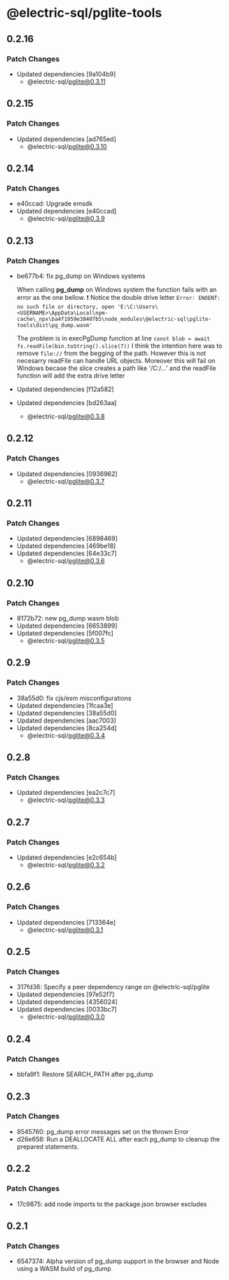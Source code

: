 # @electric-sql/pglite-tools

## 0.2.16

### Patch Changes

- Updated dependencies [9a104b9]
  - @electric-sql/pglite@0.3.11

## 0.2.15

### Patch Changes

- Updated dependencies [ad765ed]
  - @electric-sql/pglite@0.3.10

## 0.2.14

### Patch Changes

- e40ccad: Upgrade emsdk
- Updated dependencies [e40ccad]
  - @electric-sql/pglite@0.3.9

## 0.2.13

### Patch Changes

- be677b4: fix pg_dump on Windows systems

  When calling **pg_dump** on Windows system the function fails with an error as the one bellow.
  ❗ Notice the double drive letter
  `Error: ENOENT: no such file or directory, open 'E:\C:\Users\<USERNAME>\AppData\Local\npm-cache\_npx\ba4f1959e38407b5\node_modules\@electric-sql\pglite-tools\dist\pg_dump.wasm'`

  The problem is in execPgDump function at line
  `const blob = await fs.readFile(bin.toString().slice(7))`
  I think the intention here was to remove `file://` from the begging of the path. However this is not necesarry readFile can handle URL objects.
  Moreover this will fail on Windows becase the slice creates a path like '/C:/<USERNAME>...' and the readFile function will add the extra drive letter

- Updated dependencies [f12a582]
- Updated dependencies [bd263aa]
  - @electric-sql/pglite@0.3.8

## 0.2.12

### Patch Changes

- Updated dependencies [0936962]
  - @electric-sql/pglite@0.3.7

## 0.2.11

### Patch Changes

- Updated dependencies [6898469]
- Updated dependencies [469be18]
- Updated dependencies [64e33c7]
  - @electric-sql/pglite@0.3.6

## 0.2.10

### Patch Changes

- 8172b72: new pg_dump wasm blob
- Updated dependencies [6653899]
- Updated dependencies [5f007fc]
  - @electric-sql/pglite@0.3.5

## 0.2.9

### Patch Changes

- 38a55d0: fix cjs/esm misconfigurations
- Updated dependencies [1fcaa3e]
- Updated dependencies [38a55d0]
- Updated dependencies [aac7003]
- Updated dependencies [8ca254d]
  - @electric-sql/pglite@0.3.4

## 0.2.8

### Patch Changes

- Updated dependencies [ea2c7c7]
  - @electric-sql/pglite@0.3.3

## 0.2.7

### Patch Changes

- Updated dependencies [e2c654b]
  - @electric-sql/pglite@0.3.2

## 0.2.6

### Patch Changes

- Updated dependencies [713364e]
  - @electric-sql/pglite@0.3.1

## 0.2.5

### Patch Changes

- 317fd36: Specify a peer dependency range on @electric-sql/pglite
- Updated dependencies [97e52f7]
- Updated dependencies [4356024]
- Updated dependencies [0033bc7]
  - @electric-sql/pglite@0.3.0

## 0.2.4

### Patch Changes

- bbfa9f1: Restore SEARCH_PATH after pg_dump

## 0.2.3

### Patch Changes

- 8545760: pg_dump error messages set on the thrown Error
- d26e658: Run a DEALLOCATE ALL after each pg_dump to cleanup the prepared statements.

## 0.2.2

### Patch Changes

- 17c9875: add node imports to the package.json browser excludes

## 0.2.1

### Patch Changes

- 6547374: Alpha version of pg_dump support in the browser and Node using a WASM build of pg_dump

